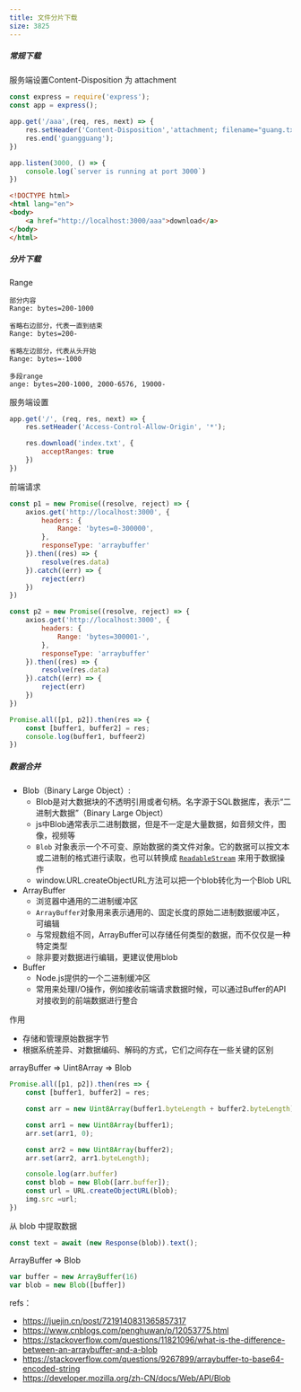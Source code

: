 ```yaml
---
title: 文件分片下载
size: 3825
---
```

##### 常规下载
服务端设置Content-Disposition 为 attachment
```js
const express = require('express');
const app = express();

app.get('/aaa',(req, res, next) => {
    res.setHeader('Content-Disposition','attachment; filename="guang.txt"')
    res.end('guangguang');
})

app.listen(3000, () => {
    console.log(`server is running at port 3000`)
})

```

```html
<!DOCTYPE html>
<html lang="en">
<body>
    <a href="http://localhost:3000/aaa">download</a>
</body>
</html>

```

##### 分片下载
Range
```shell
部分内容
Range: bytes=200-1000

省略右边部分，代表一直到结束
Range: bytes=200-

省略左边部分，代表从头开始
Range: bytes=-1000

多段range
ange: bytes=200-1000, 2000-6576, 19000-
```

服务端设置
```js
app.get('/', (req, res, next) => {
    res.setHeader('Access-Control-Allow-Origin', '*');

    res.download('index.txt', {
        acceptRanges: true
    })
})
```

前端请求
```js
const p1 = new Promise((resolve, reject) => {
	axios.get('http://localhost:3000', {
		headers: {
			Range: 'bytes=0-300000',
		},
		responseType: 'arraybuffer'
	}).then((res) => {
		resolve(res.data)
	}).catch((err) => {
		reject(err)
	})
})

const p2 = new Promise((resolve, reject) => {
	axios.get('http://localhost:3000', {
		headers: {
			Range: 'bytes=300001-',
		},
		responseType: 'arraybuffer'
	}).then((res) => {
		resolve(res.data)
	}).catch((err) => {
		reject(err)
	})
})

Promise.all([p1, p2]).then(res => {
	const [buffer1, buffer2] = res;
	console.log(buffer1, buffeer2)
})
```


##### 数据合并
- Blob（Binary Large Object）:
	- Blob是对大数据块的不透明引用或者句柄。名字源于SQL数据库，表示“二进制大数据”（Binary Large Object）
	- js中Blob通常表示二进制数据，但是不一定是大量数据，如音频文件，图像，视频等
	- `Blob` 对象表示一个不可变、原始数据的类文件对象。它的数据可以按文本或二进制的格式进行读取，也可以转换成 [`ReadableStream`](https://developer.mozilla.org/zh-CN/docs/Web/API/ReadableStream) 来用于数据操作
	- window.URL.createObjectURL方法可以把一个blob转化为一个Blob URL
- ArrayBuffer
	- 浏览器中通用的二进制缓冲区
	- `ArrayBuffer`对象用来表示通用的、固定长度的原始二进制数据缓冲区，可编辑
	- 与常规数组不同，ArrayBuffer可以存储任何类型的数据，而不仅仅是一种特定类型
	- 除非要对数据进行编辑，更建议使用blob
- Buffer
	- Node.js提供的一个二进制缓冲区
	- 常用来处理I/O操作，例如接收前端请求数据时候，可以通过Buffer的API对接收到的前端数据进行整合

作用
- 存储和管理原始数据字节
- 根据系统差异、对数据编码、解码的方式，它们之间存在一些关键的区别

arrayBuffer => Uint8Array => Blob
```js
Promise.all([p1, p2]).then(res => {
    const [buffer1, buffer2] = res;

    const arr = new Uint8Array(buffer1.byteLength + buffer2.byteLength);

    const arr1 = new Uint8Array(buffer1);
    arr.set(arr1, 0);

    const arr2 = new Uint8Array(buffer2);
    arr.set(arr2, arr1.byteLength);

    console.log(arr.buffer)
	const blob = new Blob([arr.buffer]); 
	const url = URL.createObjectURL(blob); 
	img.src =url;
})
```

从 blob 中提取数据
```js
const text = await (new Response(blob)).text();
```

ArrayBuffer => Blob
```js
var buffer = new ArrayBuffer(16)
var blob = new Blob([buffer])
```

refs：
- https://juejin.cn/post/7219140831365857317
- https://www.cnblogs.com/penghuwan/p/12053775.html
- https://stackoverflow.com/questions/11821096/what-is-the-difference-between-an-arraybuffer-and-a-blob
- https://stackoverflow.com/questions/9267899/arraybuffer-to-base64-encoded-string
- https://developer.mozilla.org/zh-CN/docs/Web/API/Blob
